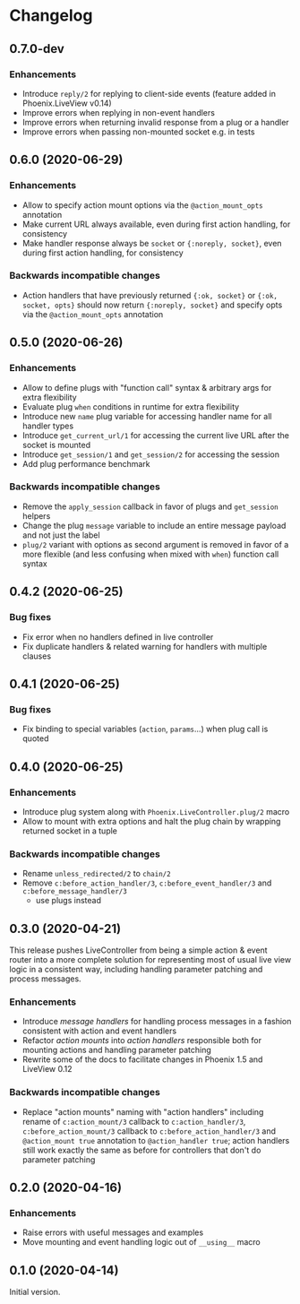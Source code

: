 # Changelog

## 0.7.0-dev

### Enhancements

- Introduce `reply/2` for replying to client-side events (feature added in Phoenix.LiveView v0.14)
- Improve errors when replying in non-event handlers
- Improve errors when returning invalid response from a plug or a handler
- Improve errors when passing non-mounted socket e.g. in tests

## 0.6.0 (2020-06-29)

### Enhancements

- Allow to specify action mount options via the `@action_mount_opts` annotation
- Make current URL always available, even during first action handling, for consistency
- Make handler response always be `socket` or `{:noreply, socket}`, even during first action
  handling, for consistency

### Backwards incompatible changes

- Action handlers that have previously returned `{:ok, socket}` or `{:ok, socket, opts}` should now
  return `{:noreply, socket}` and specify opts via the `@action_mount_opts` annotation

## 0.5.0 (2020-06-26)

### Enhancements

- Allow to define plugs with "function call" syntax & arbitrary args for extra flexibility
- Evaluate plug `when` conditions in runtime for extra flexibility
- Introduce new `name` plug variable for accessing handler name for all handler types
- Introduce `get_current_url/1` for accessing the current live URL after the socket is mounted
- Introduce `get_session/1` and `get_session/2` for accessing the session
- Add plug performance benchmark

### Backwards incompatible changes

- Remove the `apply_session` callback in favor of plugs and `get_session` helpers
- Change the plug `message` variable to include an entire message payload and not just the label
- `plug/2` variant with options as second argument is removed in favor of a more flexible (and less
  confusing when mixed with `when`) function call syntax

## 0.4.2 (2020-06-25)

### Bug fixes

- Fix error when no handlers defined in live controller
- Fix duplicate handlers & related warning for handlers with multiple clauses

## 0.4.1 (2020-06-25)

### Bug fixes

- Fix binding to special variables (`action`, `params`...) when plug call is quoted

## 0.4.0 (2020-06-25)

### Enhancements

- Introduce plug system along with `Phoenix.LiveController.plug/2` macro
- Allow to mount with extra options and halt the plug chain by wrapping returned socket in a tuple

### Backwards incompatible changes

- Rename `unless_redirected/2` to `chain/2`
- Remove `c:before_action_handler/3`, `c:before_event_handler/3` and `c:before_message_handler/3`
  - use plugs instead

## 0.3.0 (2020-04-21)

This release pushes LiveController from being a simple action & event router into a more complete
solution for representing most of usual live view logic in a consistent way, including handling
parameter patching and process messages.

### Enhancements

- Introduce *message handlers* for handling process messages in a fashion consistent with action and
  event handlers
- Refactor *action mounts* into *action handlers* responsible both for mounting actions and handling
  parameter patching
- Rewrite some of the docs to facilitate changes in Phoenix 1.5 and LiveView 0.12

### Backwards incompatible changes

- Replace "action mounts" naming with "action handlers" including rename of `c:action_mount/3`
  callback to `c:action_handler/3`, `c:before_action_mount/3` callback to
  `c:before_action_handler/3` and `@action_mount true` annotation to `@action_handler true`; action
  handlers still work exactly the same as before for controllers that don't do parameter patching

## 0.2.0 (2020-04-16)

### Enhancements

- Raise errors with useful messages and examples
- Move mounting and event handling logic out of `__using__` macro

## 0.1.0 (2020-04-14)

Initial version.
